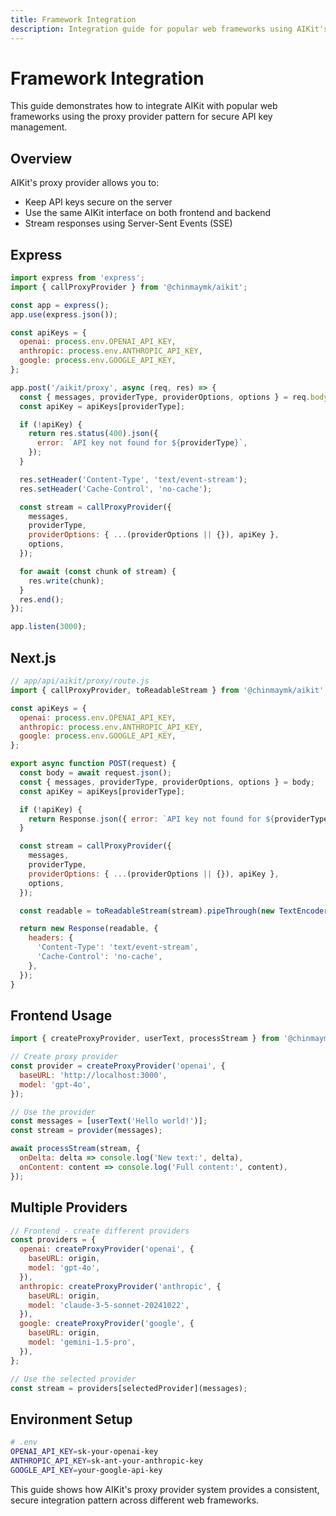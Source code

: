 ```yaml
---
title: Framework Integration
description: Integration guide for popular web frameworks using AIKit's proxy provider pattern
---
```


# Framework Integration

This guide demonstrates how to integrate AIKit with popular web frameworks using the proxy provider pattern for secure API key management.

## Overview

AIKit's proxy provider allows you to:

- Keep API keys secure on the server
- Use the same AIKit interface on both frontend and backend
- Stream responses using Server-Sent Events (SSE)

## Express

```javascript
import express from 'express';
import { callProxyProvider } from '@chinmaymk/aikit';

const app = express();
app.use(express.json());

const apiKeys = {
  openai: process.env.OPENAI_API_KEY,
  anthropic: process.env.ANTHROPIC_API_KEY,
  google: process.env.GOOGLE_API_KEY,
};

app.post('/aikit/proxy', async (req, res) => {
  const { messages, providerType, providerOptions, options } = req.body;
  const apiKey = apiKeys[providerType];

  if (!apiKey) {
    return res.status(400).json({
      error: `API key not found for ${providerType}`,
    });
  }

  res.setHeader('Content-Type', 'text/event-stream');
  res.setHeader('Cache-Control', 'no-cache');

  const stream = callProxyProvider({
    messages,
    providerType,
    providerOptions: { ...(providerOptions || {}), apiKey },
    options,
  });

  for await (const chunk of stream) {
    res.write(chunk);
  }
  res.end();
});

app.listen(3000);
```

## Next.js

```javascript
// app/api/aikit/proxy/route.js
import { callProxyProvider, toReadableStream } from '@chinmaymk/aikit';

const apiKeys = {
  openai: process.env.OPENAI_API_KEY,
  anthropic: process.env.ANTHROPIC_API_KEY,
  google: process.env.GOOGLE_API_KEY,
};

export async function POST(request) {
  const body = await request.json();
  const { messages, providerType, providerOptions, options } = body;
  const apiKey = apiKeys[providerType];

  if (!apiKey) {
    return Response.json({ error: `API key not found for ${providerType}` }, { status: 400 });
  }

  const stream = callProxyProvider({
    messages,
    providerType,
    providerOptions: { ...(providerOptions || {}), apiKey },
    options,
  });

  const readable = toReadableStream(stream).pipeThrough(new TextEncoderStream());

  return new Response(readable, {
    headers: {
      'Content-Type': 'text/event-stream',
      'Cache-Control': 'no-cache',
    },
  });
}
```

## Frontend Usage

```javascript
import { createProxyProvider, userText, processStream } from '@chinmaymk/aikit';

// Create proxy provider
const provider = createProxyProvider('openai', {
  baseURL: 'http://localhost:3000',
  model: 'gpt-4o',
});

// Use the provider
const messages = [userText('Hello world!')];
const stream = provider(messages);

await processStream(stream, {
  onDelta: delta => console.log('New text:', delta),
  onContent: content => console.log('Full content:', content),
});
```

## Multiple Providers

```javascript
// Frontend - create different providers
const providers = {
  openai: createProxyProvider('openai', {
    baseURL: origin,
    model: 'gpt-4o',
  }),
  anthropic: createProxyProvider('anthropic', {
    baseURL: origin,
    model: 'claude-3-5-sonnet-20241022',
  }),
  google: createProxyProvider('google', {
    baseURL: origin,
    model: 'gemini-1.5-pro',
  }),
};

// Use the selected provider
const stream = providers[selectedProvider](messages);
```

## Environment Setup

```bash
# .env
OPENAI_API_KEY=sk-your-openai-key
ANTHROPIC_API_KEY=sk-ant-your-anthropic-key
GOOGLE_API_KEY=your-google-api-key
```

This guide shows how AIKit's proxy provider system provides a consistent, secure integration pattern across different web frameworks.
